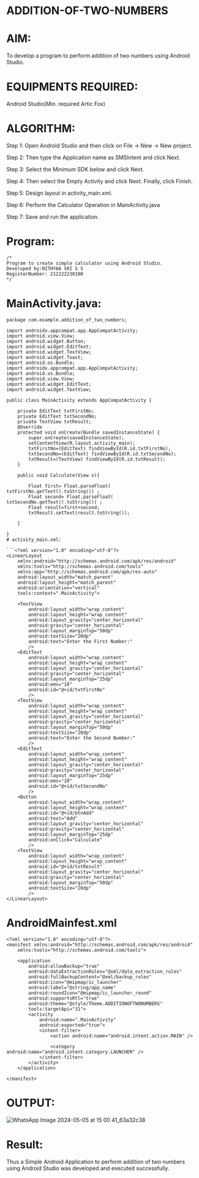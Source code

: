 # ADDITION-OF-TWO-NUMBERS
# AIM:
To develop a program to perform addition of two numbers using Android Studio.

# EQUIPMENTS REQUIRED:

Android Studio(Min. required Artic Fox)
# ALGORITHM:

Step 1: Open Android Studio and then click on File -> New -> New project.

Step 2: Then type the Application name as SMSIntent and click Next.

Step 3: Select the Minimum SDK below and click Next.

Step 4: Then select the Empty Activity and click Next. Finally, click Finish.

Step 5: Design layout in activity_main.xml.

Step 6: Perform the Calculator Operation in MainActivity.java

Step 7: Save and run the application.

# Program:
```
/*
Program to create simple calculator using Android Studio.
Developed by:NITHYAA SRI S S
RegisterNumber: 212222230100
*/
```
# MainActivity.java:
```
package com.example.addition_of_two_numbers;

import androidx.appcompat.app.AppCompatActivity;
import android.view.View;
import android.widget.Button;
import android.widget.EditText;
import android.widget.TextView;
import android.widget.Toast;
import android.os.Bundle;
import androidx.appcompat.app.AppCompatActivity;
import android.os.Bundle;
import android.view.View;
import android.widget.EditText;
import android.widget.TextView;

public class MainActivity extends AppCompatActivity {

    private EditText txtFirstNo;
    private EditText txtSecondNo;
    private TextView txtResult;
    @Override
    protected void onCreate(Bundle savedInstanceState) {
        super.onCreate(savedInstanceState);
        setContentView(R.layout.activity_main);
        txtFirstNo=(EditText) findViewById(R.id.txtFirstNo);
        txtSecondNo=(EditText) findViewById(R.id.txtSecondNo);
        txtResult=(TextView) findViewById(R.id.txtResult);
    }

    public void Calculate(View v){

        Float first= Float.parseFloat( txtFirstNo.getText().toString()) ;
        Float second= Float.parseFloat( txtSecondNo.getText().toString()) ;
        Float result=first+second;
        txtResult.setText(result.toString());

    }

}
# activity_main.xml:

```<?xml version="1.0" encoding="utf-8"?>
<LinearLayout
    xmlns:android="http://schemas.android.com/apk/res/android"
    xmlns:tools="http://schemas.android.com/tools"
    xmlns:app="http://schemas.android.com/apk/res-auto"
    android:layout_width="match_parent"
    android:layout_height="match_parent"
    android:orientation="vertical"
    tools:context=".MainActivity">

    <TextView
        android:layout_width="wrap_content"
        android:layout_height="wrap_content"
        android:layout_gravity="center_horizontal"
        android:gravity="center_horizontal"
        android:layout_marginTop="50dp"
        android:textSize="20dp"
        android:text="Enter the First Number:"
        />
    <EditText
        android:layout_width="wrap_content"
        android:layout_height="wrap_content"
        android:layout_gravity="center_horizontal"
        android:gravity="center_horizontal"
        android:layout_marginTop="25dp"
        android:ems="10"
        android:id="@+id/txtFirstNo"
        />
    <TextView
        android:layout_width="wrap_content"
        android:layout_height="wrap_content"
        android:layout_gravity="center_horizontal"
        android:gravity="center_horizontal"
        android:layout_marginTop="50dp"
        android:textSize="20dp"
        android:text="Enter the Second Number:"
        />
    <EditText
        android:layout_width="wrap_content"
        android:layout_height="wrap_content"
        android:layout_gravity="center_horizontal"
        android:gravity="center_horizontal"
        android:layout_marginTop="25dp"
        android:ems="10"
        android:id="@+id/txtSecondNo"
        />
    <Button
        android:layout_width="wrap_content"
        android:layout_height="wrap_content"
        android:id="@+id/btnAdd"
        android:text="Add"
        android:layout_gravity="center_horizontal"
        android:gravity="center_horizontal"
        android:layout_marginTop="25dp"
        android:onClick="Calculate"
        />
    <TextView
        android:layout_width="wrap_content"
        android:layout_height="wrap_content"
        android:id="@+id/txtResult"
        android:layout_gravity="center_horizontal"
        android:gravity="center_horizontal"
        android:layout_marginTop="50dp"
        android:textSize="20dp"
        />
</LinearLayout>
```
# AndroidMainfest.xml
```
<?xml version="1.0" encoding="utf-8"?>
<manifest xmlns:android="http://schemas.android.com/apk/res/android"
    xmlns:tools="http://schemas.android.com/tools">

    <application
        android:allowBackup="true"
        android:dataExtractionRules="@xml/data_extraction_rules"
        android:fullBackupContent="@xml/backup_rules"
        android:icon="@mipmap/ic_launcher"
        android:label="@string/app_name"
        android:roundIcon="@mipmap/ic_launcher_round"
        android:supportsRtl="true"
        android:theme="@style/Theme.ADDITIONOFTWONUMBERS"
        tools:targetApi="31">
        <activity
            android:name=".MainActivity"
            android:exported="true">
            <intent-filter>
                <action android:name="android.intent.action.MAIN" />

                <category android:name="android.intent.category.LAUNCHER" />
            </intent-filter>
        </activity>
    </application>

</manifest>
```
# OUTPUT:
![WhatsApp Image 2024-05-05 at 15 00 41_63a32c38](https://github.com/ssnithyaasri/ADDITION-OF-TWO-NUMBERS/assets/119122478/f920ad87-363c-4f88-9f06-80592ed129e8)

# Result:
Thus a Simple Android Application to perform addition of two numbers using Android Studio was developed and executed successfully.
